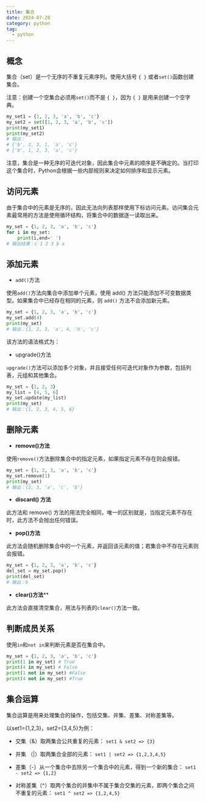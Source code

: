 ```yaml
---
title: 集合
date: 2024-07-28
category: python
tag:
  - python
---
```


## 概念

集合（set）是一个无序的不重复元素序列。使用大括号 `{ }` 或者`set()`函数创建集合。

注意：创建一个空集合必须用`set()`而不是 `{ }`，因为 `{ }` 是用来创建一个空字典。

```python
my_set1 = {1, 2, 3, 'a', 'b', 'c'}
my_set2 = set([1, 2, 3, 'a', 'b', 'c'])
print(my_set1)
print(my_set2)
# 输出：
# {'b', 2, 3, 1, 'a', 'c'}
# {'b', 1, 2, 3, 'a', 'c'}
```

注意，集合是一种无序的可迭代对象，因此集合中元素的顺序是不确定的。当打印这个集合时，Python会根据一些内部规则来决定如何排序和显示元素。

## 访问元素

由于集合中的元素是无序的，因此无法向列表那样使用下标访问元素。访问集合元素最常用的方法是使用循环结构，将集合中的数据逐一读取出来。

```python
my_set = {1, 2, 3, 'a', 'b', 'c'}
for i in my_set:
    print(i,end=' ')
# 输出结果：c 1 2 3 b a
```

## 添加元素

- `add()`方法

使用`add()`方法向集合中添加单个元素，使用 add() 方法只能添加不可变数据类型。如果集合中已经存在相同的元素，则 `add()`
方法不会添加新元素。

```python
my_set = {1, 2, 3, 'a', 'b', 'c'}
my_set.add(4)
print(my_set)
# 输出：{1, 2, 3, 'a', 4, 'b', 'c'}
```

该方法的语法格式为：

- upgrade()方法

`upgrade()`方法可以添加多个对象，并且接受任何可迭代对象作为参数，包括列表，元组和其他集合。

```python
my_set = {1, 2, 3}
my_list = [4, 5, 6]
my_set.update(my_list)
print(my_set)
# 输出：{1, 2, 3, 4, 5, 6}
```

## 删除元素

- **remove()方法**

使用`remove()`方法删除集合中的指定元素，如果指定元素不存在则会报错。

```python
my_set = {1, 2, 3, 'a', 'b', 'c'}
my_set.remove(1)
print(my_set)
# 输出：{2, 3, 'a', 'c', 'b'}
```

- **discard() 方法**

此方法和 remove() 方法的用法完全相同，唯一的区别就是，当指定元素不存在时，此方法不会抛出任何错误。

- **pop()方法**

此方法会随机删除集合中的一个元素，并返回该元素的值；若集合中不存在元素则会报错。

```python
my_set = {1, 2, 3, 'a', 'b', 'c'}
del_set = my_set.pop()
print(del_set)
# 输出：b
```

- **clear()方法****

此方法会直接清空集合，用法与列表的`clear()`方法一致。

## 判断成员关系

使用`in`和`not in`来判断元素是否在集合中。

```python
my_set = {1, 2, 3, 'a', 'b', 'c'}
print(1 in my_set) # True
print(4 in my_set) # False
print(1 not in my_set) #False
print(4 not in my_set) #True
```

## 集合运算

集合运算是用来处理集合的操作，包括交集、并集、差集、对称差集等。

以set1={1,2,3}，set2={3,4,5}为例：

- 交集（&）取两集合公共重复的元素：
  `set1 & set2 => {3}`

- 并集 （|）取两集合全部的元素：
  `set1 | set2 => {1,2,3,4,5}`

- 差集（-）从一个集合中去除另一个集合中的元素，得到一个新的集合：
  `set1 - set2 => {1,2}`

- 对称差集（^）取两个集合的并集中不属于集合交集的元素，即两个集合之间不重复的元素：
  `set1 ^ set2 => {1,2,4,5}`
